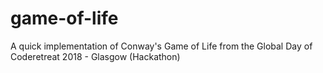 # game-of-life
A quick implementation of Conway's Game of Life from the Global Day of Coderetreat 2018 - Glasgow (Hackathon)
